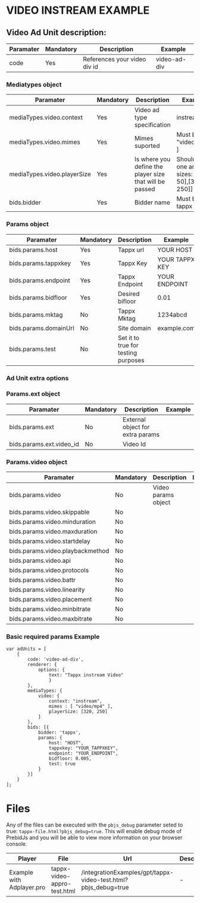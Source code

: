 # VIDEO INSTREAM EXAMPLE

## Video Ad Unit description:

Paramater | Mandatory | Description | Example |
--- | --- | --- | --- |
code | Yes | References your video div id  | video-ad-div |

### Mediatypes object
Paramater | Mandatory | Description | Example |
--- | --- | --- | --- |
mediaTypes.video.context |Yes | Video ad type specification | instream
mediaTypes.video.mimes | Yes | Mimes suported | Must be: [ "video/mp4" ]
mediaTypes.video.playerSize | Yes | Is where you define the player size that will be passed | Should be one array of sizes: [[320, 50],[320, 250]]
bids.bidder | Yes | Bidder name | Must be: tappx

### Params object
Paramater | Mandatory | Description | Example |
--- | --- | --- | --- |
bids.params.host | Yes | Tappx url | YOUR HOST
bids.params.tappxkey | Yes | Tappx Key | YOUR TAPPX KEY
bids.params.endpoint | Yes | Tappx Endpoint  | YOUR ENDPOINT
bids.params.bidfloor | Yes | Desired bifloor | 0.01
bids.params.mktag | No | Tappx Mktag | 1234abcd |
bids.params.domainUrl | No | Site domain | example.com |
bids.params.test | No | Set it to true for testing purposes | |


### Ad Unit extra options
### Params.ext object
Paramater | Mandatory | Description | Example |
--- | --- | --- | --- |
bids.params.ext | No | External object for extra params | |
bids.params.ext.video_id | No | Video Id | |

### Params.video object
Paramater | Mandatory | Description | Example |
--- | --- | --- | --- |
bids.params.video | No | Video params object | |
bids.params.video.skippable | No | | |
bids.params.video.minduration | No | | |
bids.params.video.maxduration | No | | |
bids.params.video.startdelay | No | | |
bids.params.video.playbackmethod | No | | |
bids.params.video.api | No | | |
bids.params.video.protocols | No | | |
bids.params.video.battr | No | | |
bids.params.video.linearity | No | | |
bids.params.video.placement | No | | |
bids.params.video.minbitrate | No | | |
bids.params.video.maxbitrate | No | | |

### Basic required params Example
```
var adUnits = [
    {
        code: 'video-ad-div',
        renderer: {
            options: {
                text: "Tappx instream Video"
                }
        },
        mediaTypes: {
            video: {
                context: "instream",
                mimes : [ "video/mp4" ],
                playerSize: [320, 250]
            }
        },
        bids: [{
            bidder: 'tappx',
            params: {
                host: "HOST",
                tappxkey: "YOUR_TAPPXKEY",
                endpoint: "YOUR_ENDPOINT",
                bidfloor: 0.005,
                test: true
            }
        }]
    }
];
```

# Files

Any of the files can be executed with the `pbjs_debug` parameter seted to true: `tappx-file.html?pbjs_debug=true`. This will enable debug mode of PrebidJs and you will be able to view more information on your browser console.

Player | File | Url | Description
---  | --- | --- | --- |
Example with Adplayer.pro | tappx-video-appro-test.html | /integrationExamples/gpt/tappx-video-test.html?pbjs_debug=true | -

